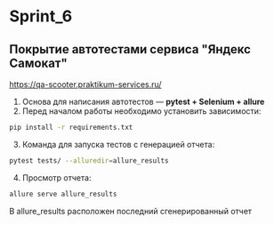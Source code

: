 # Sprint_6

## Покрытие автотестами сервиса "Яндекс Самокат"
https://qa-scooter.praktikum-services.ru/

1. Основа для написания автотестов — **pytest + Selenium + allure**
2. Перед началом работы необходимо установить зависимости:
```bash
pip install -r requirements.txt
```
3. Команда для запуска тестов с генерацией отчета:

```bash
pytest tests/ --alluredir=allure_results
```
4. Просмотр отчета:
```bash
allure serve allure_results 
```
В allure_results расположен последний сгенерированный отчет